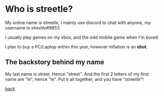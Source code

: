 # Who is streetle?
<link rel="icon" type="image/x-icon" href="/icons/who.png">

My online name is streetle, I mainly use discord to chat with anyone, my username is <i>streetle#9853</i>.

I usually play games on my xbox, and the odd mobile game when I'm bored.

I plan to buy a PC/Laptop within this year, however inflation is an <strong>idiot</strong>.

## The backstory behind my name
My last name is street. Hence "street". And the first 2 letters of my first name are "le", hence "le".
Put it all together, and you have "streetle"!

[back](./)

